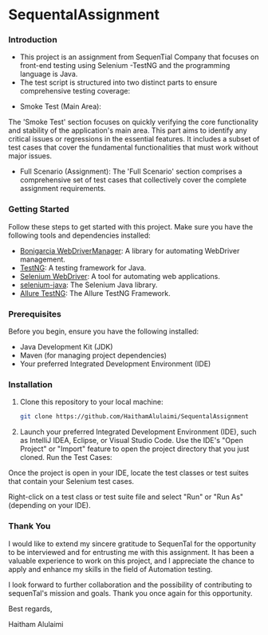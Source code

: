 # SequentalAssignment

### Introduction 
- This project is an assignment from SequenTial Company that focuses on front-end testing using Selenium -TestNG and the programming language is Java.
- The test script is structured into two distinct parts to ensure comprehensive testing coverage:

* Smoke Test (Main Area):

The 'Smoke Test' section focuses on quickly verifying the core functionality and stability of the application's main area. This part aims to identify any critical issues or regressions in the essential features.
It includes a subset of test cases that cover the fundamental functionalities that must work without major issues.

* Full Scenario (Assignment):
The 'Full Scenario' section comprises a comprehensive set of test cases that collectively cover the complete assignment requirements.

### Getting Started
Follow these steps to get started with this project. Make sure you have the following tools and dependencies installed:

- [Bonigarcia WebDriverManager](https://github.com/bonigarcia/webdrivermanager): A library for automating WebDriver management.
- [TestNG](https://testng.org/): A testing framework for Java.
- [Selenium WebDriver](https://www.selenium.dev/documentation/en/webdriver/): A tool for automating web applications.
- [selenium-java](https://www.selenium.dev/downloads/): The Selenium Java library.
- [Allure TestNG](https://mvnrepository.com/artifact/io.qameta.allure/allure-testng): The Allure TestNG Framework.
### Prerequisites

Before you begin, ensure you have the following installed:

- Java Development Kit (JDK)
- Maven (for managing project dependencies)
- Your preferred Integrated Development Environment (IDE)

### Installation

1. Clone this repository to your local machine:

   ```bash
   git clone https://github.com/HaithamAlulaimi/SequentalAssignment

2. Launch your preferred Integrated Development Environment (IDE), such as IntelliJ IDEA, Eclipse, or Visual Studio Code.
Use the IDE's "Open Project" or "Import" feature to open the project directory that you just cloned.
Run the Test Cases:

Once the project is open in your IDE, locate the test classes or test suites that contain your Selenium test cases.

Right-click on a test class or test suite file and select "Run" or "Run As" (depending on your IDE).


### Thank You

I would like to extend my sincere gratitude to SequenTal for the opportunity to be interviewed and for entrusting me with this assignment. It has been a valuable experience to work on this project, and I appreciate the chance to apply and enhance my skills in the field of Automation testing.

I look forward to further collaboration and the possibility of contributing to sequenTal's mission and goals. Thank you once again for this opportunity.

Best regards,

Haitham Alulaimi
